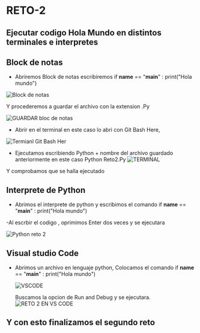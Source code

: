 # RETO-2

## Ejecutar codigo Hola Mundo en distintos terminales e interpretes 

## Block de notas 

- Abriremos Block de notas escribiremos 
if __name__ == "__main__" :
  print("Hola mundo")

![Block de notas](https://user-images.githubusercontent.com/124607325/219967135-1a04db56-d87d-4195-8fcf-1a5be133630f.png)

  Y procederemos a guardar el archivo con la extension .Py
  
  ![GUARDAR bloc de notas](https://user-images.githubusercontent.com/124607325/219967426-93fcf990-8e50-4539-84e4-37e829e5aec2.png)
  
  - Abrir en el terminal en este caso lo abri con Git Bash Here, 

![Termianl  Git Bash Her](https://user-images.githubusercontent.com/124607325/219967669-fb1bd8d2-63a5-446c-b382-1cdfd8d22816.png)
 
 - Ejecutamos escribiendo Python + nombre del archivo guardado anteriormente en este caso 
Python Reto2.Py
![TERMINAL](https://user-images.githubusercontent.com/124607325/219967794-8094e424-e411-449d-a6ad-b4a474a654dc.png)

Y comprobamos que se halla ejecutado

## Interprete de Python

- Abrimos el interprete de python y escribimos el comando 
if __name__ == "__main__" :
  print("Hola mundo")
  
 -Al escrbir el codigo , oprimimos Enter dos veces y se ejecutara 
 
 ![Python reto 2](https://user-images.githubusercontent.com/124607325/219968266-36180c8c-efa5-4624-9015-61d9a3b6572e.png)

## Visual studio Code 

- Abrimos un archivo en lenguaje python, Colocamos el comando
if __name__ == "__main__" :
  print("Hola mundo")
 
  ![VSCODE](https://user-images.githubusercontent.com/124607325/219987359-96a77405-40e3-4691-97ad-4d42a8ddb59e.png)
  
  Buscamos la opcion de Run and Debug y se ejecutara.
  ![RETO 2 EN VS CODE](https://user-images.githubusercontent.com/124607325/219987689-544a09fb-7ce3-4bad-91ea-4455357d3efa.png)



## Y con esto finalizamos el segundo reto



